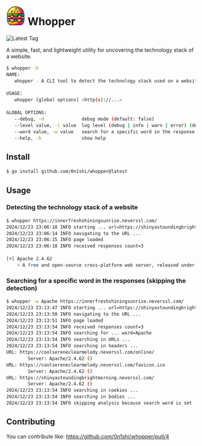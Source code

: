 # <img src="./images/icon.png" width="50" height="50" /> Whopper

![Latest Tag](https://img.shields.io/github/v/tag/0n1shi/whopper?label=latest&sort=semver&color=blue)

A simple, fast, and lightweight utility for uncovering the technology stack of a website.

```bash
$ whopper -h
NAME:
   whopper - A CLI tool to detect the technology stack used on a website

USAGE:
   whopper [global options] <http(s)://...>

GLOBAL OPTIONS:
   --debug, -d              debug mode (default: false)
   --level value, -l value  log level (debug | info | warn | error) (default: "info")
   --word value, -w value   search for a specific word in the response (url, body, headers) *skips the analysis
   --help, -h               show help
```

## Install

```bash
$ go install github.com/0n1shi/whopper@latest
```

## Usage

### Detecting the technology stack of a website

```bash
$ whopper https://innerfreshshiningsunrise.neverssl.com/
2024/12/23 23:06:10 INFO starting ... url=https://shinyastoundingbrightmorning.neverssl.com/
2024/12/23 23:06:14 INFO navigating to the URL ...
2024/12/23 23:06:15 INFO page loaded
2024/12/23 23:06:18 INFO received responses count=3

[+] Apache 2.4.62
    > A free and open-source cross-platform web server, released under the terms of Apache License 2.0.
```

### Searching for a specific word in the responses (skipping the detection)

```bash
$ whopper -w Apache https://innerfreshshiningsunrise.neverssl.com/
2024/12/23 23:13:47 INFO starting ... url=https://shinyastoundingbrightmorning.neverssl.com/
2024/12/23 23:13:50 INFO navigating to the URL ...
2024/12/23 23:13:51 INFO page loaded
2024/12/23 23:13:54 INFO received responses count=3
2024/12/23 23:13:54 INFO searching for ... word=Apache
2024/12/23 23:13:54 INFO searching in URLs ...
2024/12/23 23:13:54 INFO searching in headers ...
URL: https://coolsereneclearmelody.neverssl.com/online/
        Server: Apache/2.4.62 ()
URL: https://coolsereneclearmelody.neverssl.com/favicon.ico
        Server: Apache/2.4.62 ()
URL: https://shinyastoundingbrightmorning.neverssl.com/
        Server: Apache/2.4.62 ()
2024/12/23 23:13:54 INFO searching in cookies ...
2024/12/23 23:13:54 INFO searching in bodies ...
2024/12/23 23:13:54 INFO skipping analysis because search word is set
```

## Contributing

You can contribute like: https://github.com/0n1shi/whopper/pull/4
